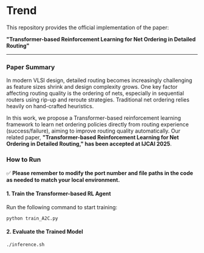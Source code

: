 # Trend

This repository provides the official implementation of the paper:

**"Transformer-based Reinforcement Learning for Net Ordering in Detailed Routing"**

---

### Paper Summary

In modern VLSI design, detailed routing becomes increasingly challenging as feature sizes shrink and design complexity grows. One key factor affecting routing quality is the ordering of nets, especially in sequential routers using rip-up and reroute strategies. Traditional net ordering relies heavily on hand-crafted heuristics.

In this work, we propose a Transformer-based reinforcement learning framework to learn net ordering policies directly from routing experience (success/failure), aiming to improve routing quality automatically. Our related paper, **"Transformer-based Reinforcement Learning for Net Ordering in Detailed Routing," has been accepted at IJCAI 2025**.


### How to Run

✅ **Please remember to modify the port number and file paths in the code as needed to match your local environment.**

#### 1. Train the Transformer-based RL Agent

Run the following command to start training:

```
python train_A2C.py 
```

#### 2. Evaluate the Trained Model

```
./inference.sh
```


